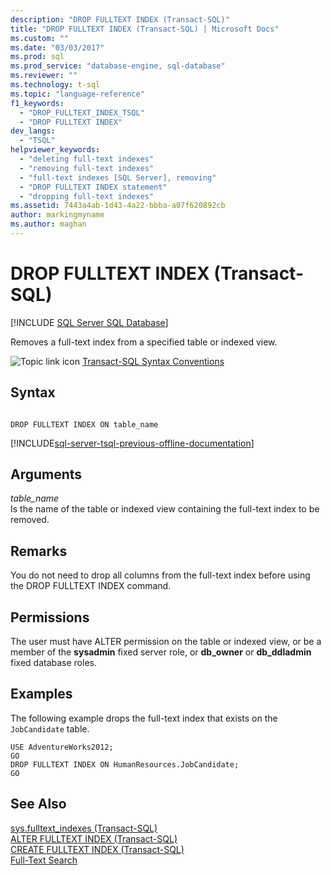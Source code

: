 ```yaml
---
description: "DROP FULLTEXT INDEX (Transact-SQL)"
title: "DROP FULLTEXT INDEX (Transact-SQL) | Microsoft Docs"
ms.custom: ""
ms.date: "03/03/2017"
ms.prod: sql
ms.prod_service: "database-engine, sql-database"
ms.reviewer: ""
ms.technology: t-sql
ms.topic: "language-reference"
f1_keywords: 
  - "DROP_FULLTEXT_INDEX_TSQL"
  - "DROP FULLTEXT INDEX"
dev_langs: 
  - "TSQL"
helpviewer_keywords: 
  - "deleting full-text indexes"
  - "removing full-text indexes"
  - "full-text indexes [SQL Server], removing"
  - "DROP FULLTEXT INDEX statement"
  - "dropping full-text indexes"
ms.assetid: 7443a4ab-1d43-4a22-bbba-a07f620892cb
author: markingmyname
ms.author: maghan
---
```

# DROP FULLTEXT INDEX (Transact-SQL)
[!INCLUDE [SQL Server SQL Database](../../includes/applies-to-version/sql-asdb.md)]

  Removes a full-text index from a specified table or indexed view.  
  
 ![Topic link icon](../../database-engine/configure-windows/media/topic-link.gif "Topic link icon") [Transact-SQL Syntax Conventions](../../t-sql/language-elements/transact-sql-syntax-conventions-transact-sql.md)  
  
## Syntax  
  
```  
  
DROP FULLTEXT INDEX ON table_name  
```  
  
[!INCLUDE[sql-server-tsql-previous-offline-documentation](../../includes/sql-server-tsql-previous-offline-documentation.md)]

## Arguments
 *table_name*  
 Is the name of the table or indexed view containing the full-text index to be removed.  
  
## Remarks  
 You do not need to drop all columns from the full-text index before using the DROP FULLTEXT INDEX command.  
  
## Permissions  
 The user must have ALTER permission on the table or indexed view, or be a member of the **sysadmin** fixed server role, or **db_owner** or **db_ddladmin** fixed database roles.  
  
## Examples  
 The following example drops the full-text index that exists on the `JobCandidate` table.  
  
```  
USE AdventureWorks2012;  
GO  
DROP FULLTEXT INDEX ON HumanResources.JobCandidate;  
GO  
```  
  
## See Also  
 [sys.fulltext_indexes &#40;Transact-SQL&#41;](../../relational-databases/system-catalog-views/sys-fulltext-indexes-transact-sql.md)   
 [ALTER FULLTEXT INDEX &#40;Transact-SQL&#41;](../../t-sql/statements/alter-fulltext-index-transact-sql.md)   
 [CREATE FULLTEXT INDEX &#40;Transact-SQL&#41;](../../t-sql/statements/create-fulltext-index-transact-sql.md)   
 [Full-Text Search](../../relational-databases/search/full-text-search.md)  
  
  
